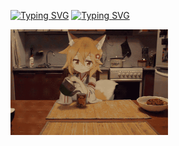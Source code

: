 <a href="https://git.io/typing-svg"><img src="https://readme-typing-svg.demolab.com?font=ZCOOL+KuaiLe&duration=3000&pause=500&color=EF5476E3&center=true&vCenter=true&multiline=true&random=false&width=435&height=40&lines=Sakura" alt="Typing SVG" /></a>
<a href="https://git.io/typing-svg">
  <img src="https://readme-typing-svg.demolab.com?font=ZCOOL+KuaiLe&duration=3000&pause=500&color=EF5476E3&center=true&vCenter=true&random=false&width=435&lines=%E7%A9%B6%E7%AB%9F%E4%BB%8E%E4%BB%80%E4%B9%88%E6%97%B6%E5%80%99%E5%BC%80%E5%A7%8B%E5%91%A2%EF%BC%9F" alt="Typing SVG" />
</a>


<a href="https://www.sakurasss.top" target="_blank" >
<img src="cat_git.gif" alt="Hello" style="width: 50%; height: auto;" >
</a>

<!--
**Sakura-LF/Sakura-LF** is a ✨ _special_ ✨ repository because its `README.md` (this file) appears on your GitHub profile.

Here are some ideas to get you started:

- 🔭 I’m currently working on ...
- 🌱 I’m currently learning ...
- 👯 I’m looking to collaborate on ...
- 🤔 I’m looking for help with ...
- 💬 Ask me about ...
- 📫 How to reach me: ...
- 😄 Pronouns: ...
- ⚡ Fun fact: ...
-->
